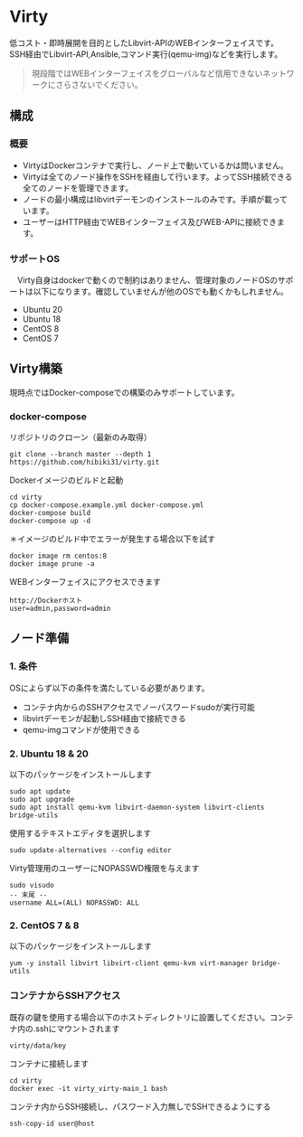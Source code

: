 # Virty

低コスト・即時展開を目的としたLibvirt-APIのWEBインターフェイスです。SSH経由でLibvirt-API,Ansible,コマンド実行(qemu-img)などを実行します。

> 現段階ではWEBインターフェイスをグローバルなど信用できないネットワークにさらさないでください。



## 構成

### 概要

- VirtyはDockerコンテナで実行し、ノード上で動いているかは問いません。
- Virtyは全てのノード操作をSSHを経由して行います。よってSSH接続できる全てのノードを管理できます。
- ノードの最小構成はlibvirtデーモンのインストールのみです。手順が載っています。
- ユーザーはHTTP経由でWEBインターフェイス及びWEB-APIに接続できます。



### サポートOS

　Virty自身はdockerで動くので制約はありません、管理対象のノードOSのサポートは以下になります。確認していませんが他のOSでも動くかもしれません。

- Ubuntu 20
- Ubuntu 18
- CentOS 8
- CentOS 7



## Virty構築

現時点ではDocker-composeでの構築のみサポートしています。

### docker-compose

リポジトリのクローン（最新のみ取得）

```
git clone --branch master --depth 1 https://github.com/hibiki31/virty.git
```

Dockerイメージのビルドと起動

```
cd virty
cp docker-compose.example.yml docker-compose.yml
docker-compose build
docker-compose up -d
```

＊イメージのビルド中でエラーが発生する場合以下を試す

```
docker image rm centos:8 
docker image prune -a
```

WEBインターフェイスにアクセスできます

```
http://Dockerホスト
user=admin,password=admin
```



## ノード準備

### 1. 条件

OSによらず以下の条件を満たしている必要があります。

- コンテナ内からのSSHアクセスでノーパスワードsudoが実行可能
- libvirtデーモンが起動しSSH経由で接続できる
- qemu-imgコマンドが使用できる



### 2. Ubuntu 18 & 20

以下のパッケージをインストールします

```
sudo apt update
sudo apt upgrade
sudo apt install qemu-kvm libvirt-daemon-system libvirt-clients bridge-utils
```

使用するテキストエディタを選択します

```
sudo update-alternatives --config editor
```

Virty管理用のユーザーにNOPASSWD権限を与えます

```
sudo visudo
-- 末尾 --
username ALL=(ALL) NOPASSWD: ALL
```



### 2. CentOS 7 & 8

以下のパッケージをインストールします

```
yum -y install libvirt libvirt-client qemu-kvm virt-manager bridge-utils
```



### コンテナからSSHアクセス

既存の鍵を使用する場合以下のホストディレクトリに設置してください。コンテナ内の.sshにマウントされます

```
virty/data/key
```

コンテナに接続します

```
cd virty
docker exec -it virty_virty-main_1 bash
```

コンテナ内からSSH接続し、パスワード入力無しでSSHできるようにする

```
ssh-copy-id user@host
```

